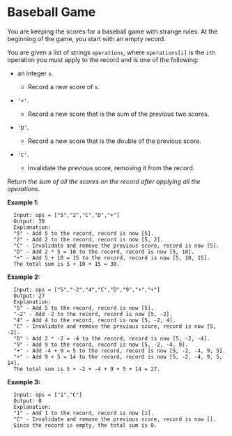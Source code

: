 # Baseball Game

You are keeping the scores for a baseball game with strange rules. At the beginning of the game, you start with an empty record.

You are given a list of strings `operations`, where `operations[i]` is the `ith` operation you must apply to the record and is one of the following:

* an integer `x`.
  * Record a new score of `x`.

* `'+'`.
  * Record a new score that is the sum of the previous two scores.

* `'D'`.
  * Record a new score that is the double of the previous score.

* `'C'`.
  * Invalidate the previous score, removing it from the record.

Return *the sum of all the scores on the record after applying all the operations*.

**Example 1:**

```
  Input: ops = ["5","2","C","D","+"]
  Output: 30
  Explanation:
  "5" - Add 5 to the record, record is now [5].
  "2" - Add 2 to the record, record is now [5, 2].
  "C" - Invalidate and remove the previous score, record is now [5].
  "D" - Add 2 * 5 = 10 to the record, record is now [5, 10].
  "+" - Add 5 + 10 = 15 to the record, record is now [5, 10, 15].
  The total sum is 5 + 10 + 15 = 30.
```

**Example 2:**

```
  Input: ops = ["5","-2","4","C","D","9","+","+"]
  Output: 27
  Explanation:
  "5" - Add 5 to the record, record is now [5].
  "-2" - Add -2 to the record, record is now [5, -2].
  "4" - Add 4 to the record, record is now [5, -2, 4].
  "C" - Invalidate and remove the previous score, record is now [5, -2].
  "D" - Add 2 * -2 = -4 to the record, record is now [5, -2, -4].
  "9" - Add 9 to the record, record is now [5, -2, -4, 9].
  "+" - Add -4 + 9 = 5 to the record, record is now [5, -2, -4, 9, 5].
  "+" - Add 9 + 5 = 14 to the record, record is now [5, -2, -4, 9, 5, 14].
  The total sum is 5 + -2 + -4 + 9 + 5 + 14 = 27.
```

**Example 3:**

```
  Input: ops = ["1","C"]
  Output: 0
  Explanation:
  "1" - Add 1 to the record, record is now [1].
  "C" - Invalidate and remove the previous score, record is now [].
  Since the record is empty, the total sum is 0.
```